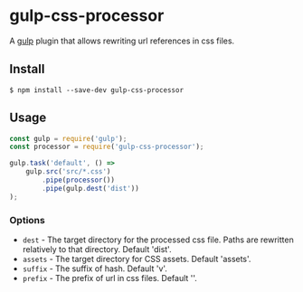 # gulp-css-processor

A [gulp](http://gulpjs.com/) plugin that allows rewriting url references in css files.

## Install

```
$ npm install --save-dev gulp-css-processor
```

## Usage

```js
const gulp = require('gulp');
const processor = require('gulp-css-processor');

gulp.task('default', () =>
	gulp.src('src/*.css')
		.pipe(processor())
		.pipe(gulp.dest('dist'))
);
```

### Options
- `dest` - The target directory for the processed css file. Paths are rewritten relatively to that directory. Default 'dist'.
- `assets` - The target directory for CSS assets. Default 'assets'.
- `suffix` - The suffix of hash. Default 'v'.
- `prefix` - The prefix of url in css files. Default ''.
